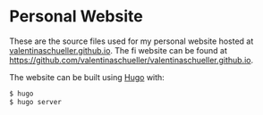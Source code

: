 # Personal Website

These are the source files used for my personal website hosted at [valentinaschueller.github.io](valentinaschueller.github.io).
The fi website can be found at https://github.com/valentinaschueller/valentinaschueller.github.io.

The website can be built using [Hugo](https://gohugo.io/) with:

```bash
$ hugo
$ hugo server
```
